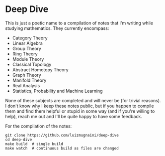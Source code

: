 # Deep Dive

This is just a poetic name to a compilation of notes that I'm writing while
studying mathematics. They currently encompass:

- Category Theory
- Linear Algebra
- Group Theory
- Ring Theory
- Module Theory
- Classical Topology
- Abstract Homotopy Theory
- Graph Theory
- Manifold Theory
- Real Analysis
- Statistics, Probability and Machine Learning

None of these subjects are completed and will never be (for trivial reasons).
I don't know why I keep these notes public, but if you happen to compile them
and find them helpful or stupid in some way (and if you're willing to help),
reach me out and I'll be quite happy to have some feedback.

For the compilation of the notes:

```shell
git clone https://github.com/luizmugnaini/deep-dive
cd deep-dive
make build  # single build
make watch  # continuous build as files are changed
```
